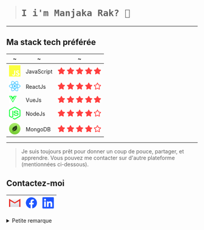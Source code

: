 

> # `I i'm Manjaka Rak? 👋`
___

## Ma stack tech préférée

~ | ~ | ~
--- | --- | ---
![icon-js](svg/js.png) | JavaScript | ![icon-start](svg/star.png) ![icon-start](svg/star.png) ![icon-start](svg/star.png) ![icon-start](svg/star.png) ![icon-start](svg/star.png)
![icon-react](svg/react.png) | ReactJs | ![icon-start](svg/star.png) ![icon-start](svg/star.png) ![icon-start](svg/star.png) ![icon-start](svg/star.png) ![icon-start-empty](svg/star-empty.png)
![icon-js](svg/vuejs.png) | VueJs | ![icon-start](svg/star.png) ![icon-start](svg/star.png) ![icon-start](svg/star.png) ![icon-start](svg/star.png) ![icon-start](svg/star.png)
![icon-node](svg/node-js.png) | NodeJs | ![icon-start](svg/star.png) ![icon-start](svg/star.png) ![icon-start](svg/star.png) ![icon-start](svg/star.png) ![icon-start-empty](svg/star-empty.png)
![icon-mongodb](svg/mongodb.png) | MongoDB | ![icon-start](svg/star.png) ![icon-start](svg/star.png) ![icon-start](svg/star.png) ![icon-start](svg/star.png) ![icon-start-empty](svg/star-empty.png)

___

>Je suis toujours prêt pour donner un coup de pouce, partager, et apprendre.
>Vous pouvez me contacter sur d'autre plateforme (mentionnées ci-dessous).
## Contactez-moi
[![gmail](svg/gmail.png)](mailto:m3t4r4k@gmail.com)|[![](svg/facebook.png)](https://web.facebook.com/manjaka.rak/)|[![](svg/linkedin.png)](https://www.linkedin.com/in/manjaka-rak-5b53221bb)
--- | --- | ---
<details>
  <summary>Petite remarque</summary>
  Je suis actuellement à la recherche d'un job en tant que developpeur JavaScript. Si ça vous intérèsse faites-moi signe.
</details>
